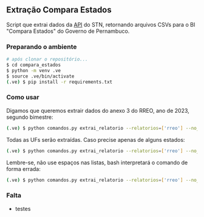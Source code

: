 ## Extração Compara Estados

Script que extrai dados da [API](https://apidatalake.tesouro.gov.br/docs/siconfi) do STN, retornando arquivos CSVs para o BI "Compara Estados" do Governo de Pernambuco.

### Preparando o ambiente

```bash
# após clonar o repositório...
$ cd compara_estados
$ python -m venv .ve
$ source .ve/bin/activate
(.ve) $ pip install -r requirements.txt
```

### Como usar

Digamos que queremos extrair dados do anexo 3 do RREO, ano de 2023, segundo bimestre:

```bash
(.ve) $ python comandos.py extrai_relatorio --relatorios=['rreo'] --no_anexos=[3] --anos=[2023] --periodos=[2]
```

Todas as UFs serão extraídas. Caso precise apenas de alguns estados:

```bash
(.ve) $ python comandos.py extrai_relatorio --relatorios=['rreo'] --no_anexos=[3] --anos=[2023] --periodos=[2]  --cods_uf=[26,27]
``` 

Lembre-se, não use espaços nas listas, bash interpretará o comando de forma errada:

```bash
(.ve) $ python comandos.py extrai_relatorio --relatorios=['rreo'] --no_anexos=[1, 3] --anos=[2022, 2023, 2024] --periodos=[2]  --cods_uf=[26, 27] # ERRADO
``` 

### Falta
- testes
